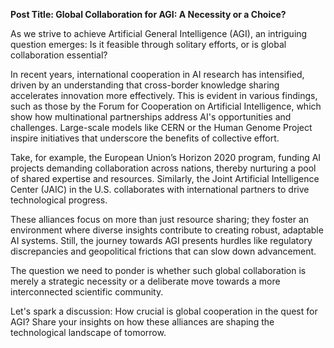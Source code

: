 **Post Title: Global Collaboration for AGI: A Necessity or a Choice?**

As we strive to achieve Artificial General Intelligence (AGI), an intriguing question emerges: Is it feasible through solitary efforts, or is global collaboration essential?

In recent years, international cooperation in AI research has intensified, driven by an understanding that cross-border knowledge sharing accelerates innovation more effectively. This is evident in various findings, such as those by the Forum for Cooperation on Artificial Intelligence, which show how multinational partnerships address AI's opportunities and challenges. Large-scale models like CERN or the Human Genome Project inspire initiatives that underscore the benefits of collective effort.

Take, for example, the European Union’s Horizon 2020 program, funding AI projects demanding collaboration across nations, thereby nurturing a pool of shared expertise and resources. Similarly, the Joint Artificial Intelligence Center (JAIC) in the U.S. collaborates with international partners to drive technological progress.

These alliances focus on more than just resource sharing; they foster an environment where diverse insights contribute to creating robust, adaptable AI systems. Still, the journey towards AGI presents hurdles like regulatory discrepancies and geopolitical frictions that can slow down advancement.

The question we need to ponder is whether such global collaboration is merely a strategic necessity or a deliberate move towards a more interconnected scientific community.

Let's spark a discussion: How crucial is global cooperation in the quest for AGI? Share your insights on how these alliances are shaping the technological landscape of tomorrow.